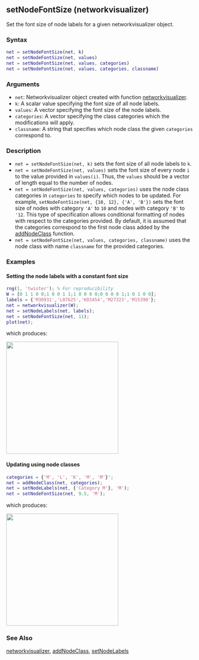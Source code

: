 ## setNodeFontSize (networkvisualizer)
Set the font size of node labels for a given networkvisualizer object.

### Syntax
```matlab
net = setNodeFontSize(net, k)
net = setNodeFontSize(net, values)
net = setNodeFontSize(net, values, categories)
net = setNodeFontSize(net, values, categories, classname)
```

### Arguments
* ```net```: Networkvisualizer object created with function [networkvisualizer](networkvisualizer.md).
* ```k```: A scalar value specifying the font size of all node labels.
* ```values```: A vector specifying the font size of the node labels.
* ```categories```: A vector specifying the class categories which the modifications will apply.
* ```classname```: A string that specifies which node class the given ```categories``` correspond to.

### Description
* ```net = setNodeFontSize(net, k)``` sets the font size of all node labels to ```k```.
* ```net = setNodeFontSize(net, values)``` sets the font size of every node ```i``` to the value provided in ```values(i)```. Thus, the ```values``` should be a vector of length equal to the number of nodes. 
* ```net = setNodeFontSize(net, values, categories)``` uses the node class categories in ```categories``` to specify which nodes to be updated. For example, ```setNodeFontSize(net, {10, 12}, {'A', 'B'})``` sets the font size of nodes with category ```'A'``` to ```10``` and nodes with category ```'B'``` to ```'12```. This type of specification allows conditional formatting of nodes with respect to the categories provided. By default, it is assumed that the categories correspond to the first node class added by the [addNodeClass](addNodeClass.md) function.
* ```net = setNodeFontSize(net, values, categories, classname)``` uses the node class with name ```classname``` for the provided categories.

### Examples

#### Setting the node labels with a constant font size

```matlab
rng(1, 'twister'); % For reproducibility
W = [0 1 1 0 0;1 0 0 1 1;1 0 0 0 0;0 0 0 0 1;1 0 1 0 0];
labels = {'M30931','L07625','K03454','M27323','M15390'};
net = networkvisualizer(W);
net = setNodeLabels(net, labels);
net = setNodeFontSize(net, 11);
plot(net);
```
which produces:

<img src="examples/setNodeFontSize-1.png" width="300">

#### Updating using node classes

```matlab
categories = {'M', 'L', 'K', 'M', 'M'}';
net = addNodeClass(net, categories);
net = setNodeLabels(net, {'Category M'}, 'M');
net = setNodeFontSize(net, 9.5, 'M');
```
which produces:

<img src="examples/setNodeFontSize-2.png" width="300">

### See Also
[networkvisualizer](networkvisualizer.md), [addNodeClass](addNodeClass.md), [setNodeLabels](setNodeLabels.md)


